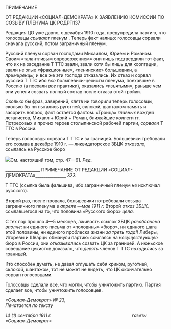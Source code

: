 ПРИМЕЧАНИЕ

ОТ РЕДАКЦИИ «СОЦИАЛ-ДЕМОКРАТА» К ЗАЯВЛЕНИЮ КОМИССИИ ПО СОЗЫВУ ПЛЕНУМА ЦК РСДРП137

Редакция ЦО уже давно, с декабря 1910 года, предупредила партию, что голосовцы _срывают_ пленум . Теперь факт налицо: голосовцы сорвали сначала русский, потом за­граничный пленум.

Русский пленум сорван господами Михаилом, Юрием и Романом. Своим «талантли­вым опровержением» они лишь подтвердили тот факт, что их на заседание Τ TTC звали, звали хотя бы лишь для кооптации, звали не злые «фракционные», «ленинские» боль­шевики, а _примиренцы,_ и все же эти господа отказались. Их отказ и сорвал русский Τ TTC ибо _все_ болыпевики-цекисты пленума, поехавшие в Россию (а поехали _все_ практики), оказались «изъятыми», раньше чем они успели созвать полный состав после отказа этой тройки.

Сколько бы фраз, заверений, клятв ни говорили теперь голосовцы, сколько бы ни пытались руготней, склокой, шантажом замять и засорить вопрос, факт остается фак­том. «Троица» _главных_ вождей легалистов, Михаил + Юрий + Роман, ближайшие кол­леги гг. Потресовых и прочих героев столыпинской рабочей партии, _сорвали_ Τ TTC в Рос­сии.

Теперь голосовцы сорвали Τ TTC и за границей. Большевики требовали его созыва в декабре 1910 г. — ликвидаторское ЗБЦК _отказало,_ ссылаясь на Русское бюро

![](file:///C:/Users/bot32/AppData/Local/Temp/msohtmlclip1/01/clip_image001.png)См. настоящий том, стр. 47—61. _Ред._

  

_________________ ПРИМЕЧАНИЕ ОТ РЕДАКЦИИ «СОЦИАЛ-ДЕМОКРАТА»_______________ 323

Τ TTC (ссылка была фальшива, ибо заграничный пленум _не_ исключал русского).

Второй раз, после провала, большевики потребовали созыва заграничного пленума в _апреле_ —_мае 1911 г._ Второй _отказ ЗБЦК,_ ссылавшегося на то, что половина «Русского бюро» _цела._

С тех пор прошло 4—5 месяцев, лживость ссылок ЗБЦК _разоблачена вполне:_ ни еди­ного письма от «половины» «бюро», ни единого шага этой половины, ни единого про­блеска жизни _за треть года!!_ Либеры, Игоревы и Шварцы обманули партию: ссылаясь на _несуществующее_ бюро в России, они _отказывались_ созвать ЦК за границей. А июньское совещание цекистов доказало, что _девять_ членов Τ TTC _находились_ за границей.

Кто способен думать, не давая оглушать себя криком, руготней, склокой, шантажом, тот не может не видеть, что ЦК окончательно сорван голосовцами.

Голосовцы сделали все, что могли, чтобы уничтожить партию. Партия сделает все, чтобы уничтожить голосовцев.

_«Социал-Демократ» № 23,                                                                 Печатается по тексту_

_14 (1) сентября 1911 г.                                                                газеты «Социал-Демократ»_